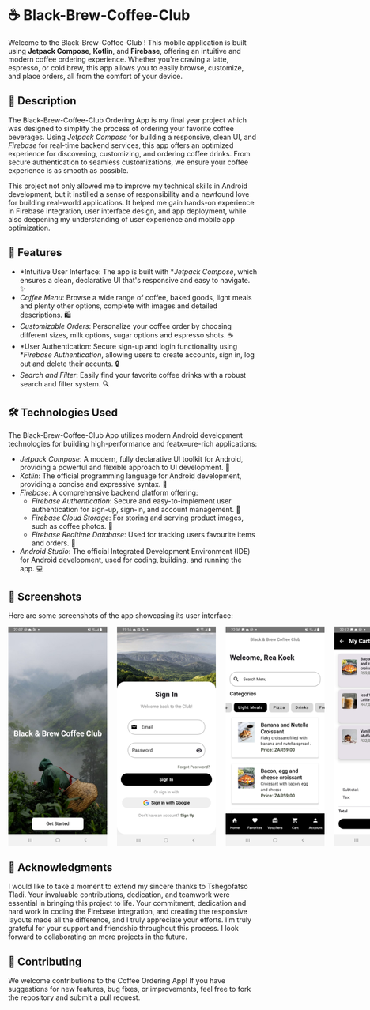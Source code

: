# ☕ Black-Brew-Coffee-Club

Welcome to the Black-Brew-Coffee-Club ! This mobile application is built using **Jetpack Compose**, **Kotlin**, and **Firebase**, offering an intuitive and modern coffee ordering experience. Whether you're craving a latte, espresso, or cold brew, this app allows you to easily browse, customize, and place orders, all from the comfort of your device.

## 🚀 Description

The Black-Brew-Coffee-Club Ordering App is my final year project which was designed to simplify the process of ordering your favorite coffee beverages. Using *Jetpack Compose* for building a responsive, clean UI, and *Firebase* for real-time backend services, this app offers an optimized experience for discovering, customizing, and ordering coffee drinks. From secure authentication to seamless customizations, we ensure your coffee experience is as smooth as possible.

This project not only allowed me to improve my technical skills in Android development, but it instilled a sense of responsibility and a newfound love for building real-world applications. It helped me gain hands-on experience in Firebase integration, user interface design, and app deployment, while also deepening my understanding of user experience and mobile app optimization.

## 📱 Features

- *Intuitive User Interface: The app is built with **Jetpack Compose*, which ensures a clean, declarative UI that's responsive and easy to navigate. ✨
- *Coffee Menu*: Browse a wide range of coffee, baked goods, light meals and plenty other options, complete with images and detailed descriptions. 🛍
- *Customizable Orders*: Personalize your coffee order by choosing different sizes, milk options, sugar options and espresso shots. ☕
- *User Authentication: Secure sign-up and login functionality using **Firebase Authentication*, allowing users to create accounts, sign in, log out and delete their accunts. 🔒
- *Search and Filter*: Easily find your favorite coffee drinks with a robust search and filter system. 🔍

## 🛠 Technologies Used

The Black-Brew-Coffee-Club App utilizes modern Android development technologies for building high-performance and featx=ure-rich applications:

- *Jetpack Compose*: A modern, fully declarative UI toolkit for Android, providing a powerful and flexible approach to UI development. 🚀
- *Kotlin*: The official programming language for Android development, providing a concise and expressive syntax. 📜
- *Firebase*: A comprehensive backend platform offering:
  - *Firebase Authentication*: Secure and easy-to-implement user authentication for sign-up, sign-in, and account management. 🔑
  - *Firebase Cloud Storage*: For storing and serving product images, such as coffee photos. 📸
  - *Firebase Realtime Database*: Used for tracking users favourite items and orders. 🔄
- *Android Studio*: The official Integrated Development Environment (IDE) for Android development, used for coding, building, and running the app. 💻

## 📸 Screenshots

Here are some screenshots of the app showcasing its user interface:

<div style="display: flex; justify-content: space-between; gap: 20px;">
  <img src="https://github.com/leentjie03/Black-Brew-Coffee-Club/blob/b16a6485869444876dd3760857abd6346b80ff59/Black%20%26%20Brew%20Coffee%20Club%20Images/Welcom_Screen.jpg" width="200" />
  <img src="https://github.com/leentjie03/Black-Brew-Coffee-Club/blob/538e2c9199464ed48af70d7b6e2e589de0ab6acc/Black%20%26%20Brew%20Coffee%20Club%20Images/Sing_In_Screen.jpg" width="200" />
  <img src="https://github.com/leentjie03/Black-Brew-Coffee-Club/blob/2afebcc982c1532b23ddd4905d41ca3a2af27119/Black%20%26%20Brew%20Coffee%20Club%20Images/Dashboard_Screen.jpg" width="200" />
  <img src="https://github.com/leentjie03/Black-Brew-Coffee-Club/blob/7bea8b936c52827e7438cae38e5133eab208b04e/Black%20%26%20Brew%20Coffee%20Club%20Images/Cart_Screen.jpg" width="200" />
</div>

##  📝 Acknowledgments

I would like to take a moment to extend my sincere thanks to Tshegofatso Tladi. Your invaluable contributions, dedication, and teamwork were essential in bringing this project to life. Your commitment, dedication and hard work in coding the Firebase integration, and creating the responsive layouts made all the difference, and I truly appreciate your efforts. I’m truly grateful for your support and friendship throughout this process. I look forward to collaborating on more projects in the future.


## 🤝 Contributing
 We welcome contributions to the Coffee Ordering App! If you have suggestions for new features, bug fixes, or improvements, feel free to fork the repository and submit a pull request.

